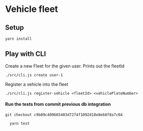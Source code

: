 # Vehicle fleet

## Setup

```
yarn install
```

## Play with CLI

Create a new Fleet for the given user. Prints out the fleetId

```
./src/cli.js create user-1
```

Register a vehicle into the fleet

```
./src/cli.js register-vehicle <fleetId> <vehiclePlateNumber>
```

#### Run the tests from commit previous db integration

```
git checkout c9b89c409665403d72f4f1092d18e8eb8f8a7c04
```

```
  yarn test
```
